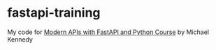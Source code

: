 # fastapi-training

My code for [Modern APIs with FastAPI and Python Course][1] by Michael Kennedy

[1]: https://training.talkpython.fm/courses/getting-started-with-fastapi
